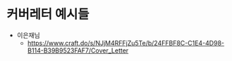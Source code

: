 # 커버레터 예시들

* 이은재님
  * <https://www.craft.do/s/NJjM4RFFjZu5Te/b/24FFBF8C-C1E4-4D98-B114-B39B9523FAF7/Cover_Letter>
